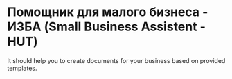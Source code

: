 # Помощник для малого бизнеса - ИЗБА (Small Business Assistent - HUT)

It should help you to create documents for your business based on provided templates.

